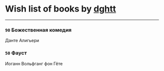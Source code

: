 # Wish list of books by [dghtt](http://vk.com/id233860015)
---

### `90` Божественная комедия
Данте Алигьери

### `50` Фауст
Иоганн Вольфганг фон Гёте

